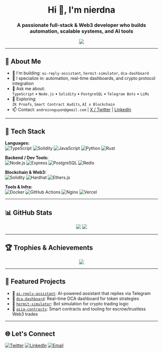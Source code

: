 <h1 align="center">Hi 👋, I'm nierdna</h1>
<h3 align="center">A passionate full-stack & Web3 developer who builds automation, scalable systems, and AI tools</h3>

<p align="center">
  <img src="https://readme-typing-svg.herokuapp.com?font=Fira+Code&duration=3000&pause=1000&color=00F7FF&center=true&vCenter=true&width=440&lines=TypeScript+Wizard;Full-Stack+Craftsman;Web3+Builder;AI+Bot+Engineer;Open+Source+Contributor" />
</p>

---

## 🧠 About Me

- 🔭 I'm building: `ai-reply-assistant`, `hermit-simulator`, `dca-dashboard`
- 🧩 I specialize in: automation, real-time dashboards, and crypto protocol integration
- 💬 Ask me about:  
  `TypeScript` • `Node.js` • `Solidity` • `PostgreSQL` • `Telegram Bots` • `LLMs`  
- 🧪 Exploring:  
  `ZK Proofs`, `Smart Contract Audits`, `AI x Blockchain`  
- 📫 Contact: `andreinnguyen@gmail.com` | [X / Twitter](https://twitter.com/Loganzzxxx) | [LinkedIn](https://linkedin.com/in/0xandrein)

---

## 🔧 Tech Stack

**Languages:**  
![TypeScript](https://img.shields.io/badge/-TypeScript-3178c6?style=flat&logo=typescript&logoColor=white)
![Solidity](https://img.shields.io/badge/-Solidity-363636?style=flat&logo=solidity&logoColor=white)
![JavaScript](https://img.shields.io/badge/-JavaScript-F7DF1E?style=flat&logo=javascript&logoColor=black)
![Python](https://img.shields.io/badge/-Python-3776AB?style=flat&logo=python&logoColor=white)
![Rust](https://img.shields.io/badge/-Rust-000000?style=flat&logo=rust&logoColor=white)

**Backend / Dev Tools:**  
![Node.js](https://img.shields.io/badge/-Node.js-339933?style=flat&logo=node.js&logoColor=white)
![Express](https://img.shields.io/badge/-Express-000000?style=flat&logo=express&logoColor=white)
![PostgreSQL](https://img.shields.io/badge/-PostgreSQL-336791?style=flat&logo=postgresql&logoColor=white)
![Redis](https://img.shields.io/badge/-Redis-DC382D?style=flat&logo=redis&logoColor=white)

**Blockchain & Web3:**  
![Solidity](https://img.shields.io/badge/-Solidity-363636?style=flat&logo=solidity)
![Hardhat](https://img.shields.io/badge/-Hardhat-181717?style=flat&logo=ethereum)
![Ethers.js](https://img.shields.io/badge/-Ethers.js-3C3C3D?style=flat&logo=ethereum&logoColor=white)

**Tools & Infra:**  
![Docker](https://img.shields.io/badge/-Docker-2496ED?style=flat&logo=docker&logoColor=white)
![GitHub Actions](https://img.shields.io/badge/-GitHub_Actions-2088FF?style=flat&logo=github-actions&logoColor=white)
![Nginx](https://img.shields.io/badge/-Nginx-009639?style=flat&logo=nginx&logoColor=white)
![Vercel](https://img.shields.io/badge/-Vercel-000000?style=flat&logo=vercel&logoColor=white)

---

## 📊 GitHub Stats

<p align="center">
  <img src="https://github-readme-stats.vercel.app/api?username=nierdna&show_icons=true&theme=github_dark&hide_title=true&hide_border=true" />
  <img src="https://github-readme-stats.vercel.app/api/top-langs/?username=nierdna&layout=compact&theme=github_dark&hide_border=true" />
</p>

---

## 🏆 Trophies & Achievements

<p align="center">
  <img src="https://github-profile-trophy.vercel.app/?username=nierdna&theme=onedark&column=4&margin-w=10&margin-h=15" />
</p>

---

## 🚀 Featured Projects

- 🔹 [`ai-reply-assistant`](https://github.com/nierdna/ai-reply-assistant-server): AI-powered assistant that replies via Telegram
- 🔹 [`dca-dashboard`](https://github.com/nierdna/dca-dashboard-frontend): Real-time DCA dashboard for token strategies
- 🔹 [`hermit-simulator`](https://github.com/nierdna/hermit-simulator): Bot simulation for crypto trading logic
- 🔹 [`aiia-contracts`](https://github.com/nierdna/aiia-contracts): Smart contracts and tooling for escrow/trustless Web3 trades

---

## 🌐 Let's Connect
[![Twitter](https://img.shields.io/badge/-@Loganzzxxx-1DA1F2?style=flat&logo=twitter&logoColor=white)](https://twitter.com/Loganzzxxx)
[![LinkedIn](https://img.shields.io/badge/-LinkedIn-blue?style=flat&logo=linkedin&logoColor=white)](https://linkedin.com/in/0xandrein)
[![Email](https://img.shields.io/badge/-Email-white?style=flat&logo=gmail&logoColor=red)](mailto:andreinnguyen@gmail.com)
